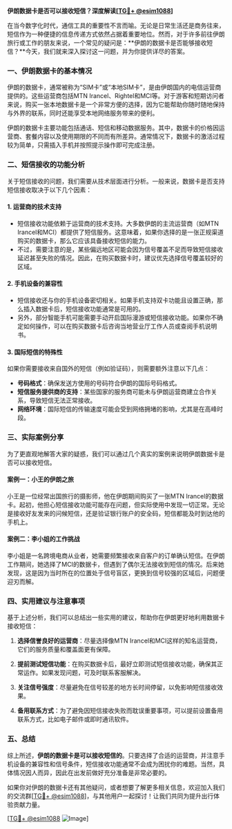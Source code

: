**伊朗数据卡是否可以接收短信？深度解读[[TG💪+ @esim1088](https://t.me/s/esim1088)]**

在当今数字化时代，通信工具的重要性不言而喻。无论是日常生活还是商务往来，短信作为一种便捷的信息传递方式依然占据着重要地位。然而，对于许多前往伊朗旅行或工作的朋友来说，一个常见的疑问是：**伊朗的数据卡是否能够接收短信？**今天，我们就来深入探讨这一问题，并为你提供详尽的答案。

### 一、伊朗数据卡的基本情况

伊朗的数据卡，通常被称为“SIM卡”或“本地SIM卡”，是由伊朗国内的电信运营商提供的。这些运营商包括MTN Irancel、Rightel和MCI等。对于游客和短期访问者来说，购买一张本地数据卡是一个非常方便的选择，因为它能帮助你随时随地保持与外界的联系，同时还能享受本地网络服务带来的便利。

伊朗的数据卡主要功能包括通话、短信和移动数据服务。其中，数据卡的价格因运营商、套餐内容以及使用期限的不同而有所差异。通常情况下，数据卡的激活过程较为简单，只需插入手机并按照提示操作即可完成注册。

### 二、短信接收的功能分析

关于短信接收的问题，我们需要从技术层面进行分析。一般来说，数据卡是否支持短信接收取决于以下几个因素：

#### 1. **运营商的技术支持**
   - 短信接收功能依赖于运营商的技术支持。大多数伊朗的主流运营商（如MTN Irancel和MCI）都提供了短信服务。这意味着，如果你选择的是一张正规渠道购买的数据卡，那么它应该具备接收短信的能力。
   - 不过，需要注意的是，某些偏远地区可能会因为信号覆盖不足而导致短信接收延迟甚至失败的情况。因此，在购买数据卡时，建议优先选择信号覆盖较好的区域。

#### 2. **手机设备的兼容性**
   - 短信接收还与你的手机设备密切相关。如果手机支持双卡功能且设置正确，那么插入数据卡后，短信接收功能通常是可用的。
   - 另外，部分智能手机可能需要手动开启国际漫游或短信接收功能。如果你不确定如何操作，可以在购买数据卡后咨询当地营业厅工作人员或查阅手机说明书。

#### 3. **国际短信的特殊性**
   如果你需要接收来自国外的短信（例如验证码），则需要额外注意以下几点：
   - **号码格式**：确保发送方使用的号码符合伊朗的国际号码格式。
   - **短信服务提供商的支持**：某些国家的服务商可能未与伊朗运营商建立合作关系，导致短信无法正常接收。
   - **网络环境**：国际短信的传输速度可能会受到网络拥堵的影响，尤其是在高峰时段。

### 三、实际案例分享

为了更直观地解答大家的疑惑，我们可以通过几个真实的案例来说明伊朗数据卡是否可以接收短信。

#### 案例一：小王的伊朗之旅
小王是一位经常出国旅行的摄影师，他在伊朗期间购买了一张MTN Irancel的数据卡。起初，他担心短信接收功能可能存在问题，但实际使用中发现一切正常。无论是接收好友发来的问候短信，还是验证银行账户的安全码，短信都能及时到达他的手机上。

#### 案例二：李小姐的工作挑战
李小姐是一名跨境电商从业者，她需要频繁接收来自客户的订单确认短信。在伊朗工作期间，她选择了MCI的数据卡，但遇到了偶尔无法接收到短信的情况。后来她发现，这是因为当时所在的位置处于信号盲区，更换到信号较强的区域后，问题便迎刃而解。

### 四、实用建议与注意事项

基于上述分析，我们可以总结出一些实用的建议，帮助你在伊朗更好地利用数据卡接收短信：

1. **选择信誉良好的运营商**：尽量选择像MTN Irancel和MCI这样的知名运营商，它们的服务质量和覆盖面更有保障。
   
2. **提前测试短信功能**：在购买数据卡后，最好立即测试短信接收功能，确保其正常运作。如果发现问题，可及时联系客服解决。

3. **关注信号强度**：尽量避免在信号较差的地方长时间停留，以免影响短信接收效果。

4. **备用联系方式**：为了避免因短信接收失败而耽误重要事项，可以提前设置备用联系方式，比如电子邮件或即时通讯软件。

### 五、总结

综上所述，**伊朗的数据卡是可以接收短信的**。只要选择了合适的运营商，并注意手机设备的兼容性和信号条件，短信接收功能通常不会成为困扰你的难题。当然，具体情况因人而异，因此在出发前做好充分准备是非常必要的。

如果你对伊朗的数据卡还有其他疑问，或者想要了解更多相关信息，欢迎加入我们的交流群[[TG💪+ @esim1088](https://t.me/s/esim1088)]，与其他用户一起探讨！让我们共同为提升出行体验贡献力量。

[[TG💪+ @esim1088](https://t.me/s/esim1088) ![Image](https://i.postimg.cc/4NQfJmqS/Snipaste-2025-05-13-00-14-12.png)]